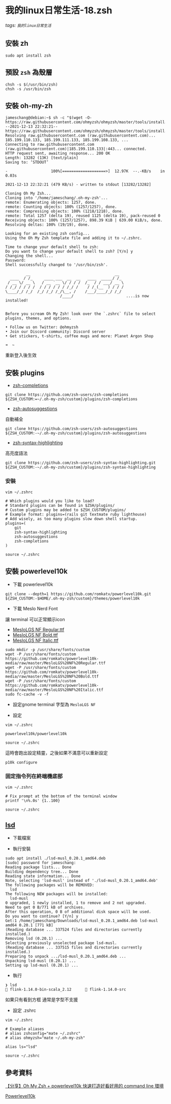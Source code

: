 # 我的linux日常生活-18.zsh

###### tags: `我的linux日常生活`

## 安裝 zh

```shell
sudo apt install zsh
```

## 預設 `zsh` 為殼層

```shell
chsh -s $(/usr/bin/zsh)
chsh -s /usr/bin/zsh
```

## 安裝 oh-my-zh

```shell
jameschang@debian:~$ sh -c "$(wget -O- https://raw.githubusercontent.com/ohmyzsh/ohmyzsh/master/tools/install.sh)"
--2021-12-13 22:32:21--  https://raw.githubusercontent.com/ohmyzsh/ohmyzsh/master/tools/install.sh
Resolving raw.githubusercontent.com (raw.githubusercontent.com)... 185.199.110.133, 185.199.111.133, 185.199.108.133, ...
Connecting to raw.githubusercontent.com (raw.githubusercontent.com)|185.199.110.133|:443... connected.
HTTP request sent, awaiting response... 200 OK
Length: 13282 (13K) [text/plain]
Saving to: ‘STDOUT’

-                   100%[===================>]  12.97K  --.-KB/s    in 0.03s   

2021-12-13 22:32:21 (479 KB/s) - written to stdout [13282/13282]

Cloning Oh My Zsh...
Cloning into '/home/jameschang/.oh-my-zsh'...
remote: Enumerating objects: 1257, done.
remote: Counting objects: 100% (1257/1257), done.
remote: Compressing objects: 100% (1218/1218), done.
remote: Total 1257 (delta 19), reused 1125 (delta 19), pack-reused 0
Receiving objects: 100% (1257/1257), 898.39 KiB | 639.00 KiB/s, done.
Resolving deltas: 100% (19/19), done.

Looking for an existing zsh config...
Using the Oh My Zsh template file and adding it to ~/.zshrc.

Time to change your default shell to zsh:
Do you want to change your default shell to zsh? [Y/n] y
Changing the shell...
Password: 
Shell successfully changed to '/usr/bin/zsh'.

         __                                     __   
  ____  / /_     ____ ___  __  __   ____  _____/ /_  
 / __ \/ __ \   / __ `__ \/ / / /  /_  / / ___/ __ \ 
/ /_/ / / / /  / / / / / / /_/ /    / /_(__  ) / / / 
\____/_/ /_/  /_/ /_/ /_/\__, /    /___/____/_/ /_/  
                        /____/                       ....is now installed!


Before you scream Oh My Zsh! look over the `.zshrc` file to select plugins, themes, and options.

• Follow us on Twitter: @ohmyzsh
• Join our Discord community: Discord server
• Get stickers, t-shirts, coffee mugs and more: Planet Argon Shop

➜  ~ 

```

重新登入後生效

## 安裝 plugins

* [zsh-completions](https://github.com/zsh-users/zsh-completions)

```shell
git clone https://github.com/zsh-users/zsh-completions ${ZSH_CUSTOM:=~/.oh-my-zsh/custom}/plugins/zsh-completions
```

* [zsh-autosuggestions](https://github.com/zsh-users/zsh-autosuggestions)

自動補全

```shell
git clone https://github.com/zsh-users/zsh-autosuggestions ${ZSH_CUSTOM:-~/.oh-my-zsh/custom}/plugins/zsh-autosuggestions
```

* [zsh-syntax-highlighting](https://github.com/zsh-users/zsh-syntax-highlighting)

高亮度語法

```shell
git clone https://github.com/zsh-users/zsh-syntax-highlighting.git ${ZSH_CUSTOM:-~/.oh-my-zsh/custom}/plugins/zsh-syntax-highlighting
```

### 安裝

```shell
vim ~/.zshrc
```

```
# Which plugins would you like to load?
# Standard plugins can be found in $ZSH/plugins/
# Custom plugins may be added to $ZSH_CUSTOM/plugins/
# Example format: plugins=(rails git textmate ruby lighthouse)
# Add wisely, as too many plugins slow down shell startup.
plugins=(
	git
	zsh-syntax-highlighting
	zsh-autosuggestions
	zsh-completions
)
```


```shell
source ~/.zshrc
```

## 安裝 powerlevel10k

* 下載 powerlevel10k

```shell
git clone --depth=1 https://github.com/romkatv/powerlevel10k.git ${ZSH_CUSTOM:-$HOME/.oh-my-zsh/custom}/themes/powerlevel10k
```

* 下載 Meslo Nerd Font 

讓 terminal 可以正常顯示icon

  * [MesloLGS NF Regular.ttf](https://github.com/romkatv/powerlevel10k-media/raw/master/MesloLGS%20NF%20Regular.ttf)
  * [MesloLGS NF Bold.ttf](https://github.com/romkatv/powerlevel10k-media/raw/master/MesloLGS%20NF%20Bold.ttf)
  * [MesloLGS NF Italic.ttf](https://github.com/romkatv/powerlevel10k-media/raw/master/MesloLGS%20NF%20Italic.ttf)

```shell
sudo mkdir -p /usr/share/fonts/custom
wget -P /usr/share/fonts/custom https://github.com/romkatv/powerlevel10k-media/raw/master/MesloLGS%20NF%20Regular.ttf
wget -P /usr/share/fonts/custom https://github.com/romkatv/powerlevel10k-media/raw/master/MesloLGS%20NF%20Bold.ttf
wget -P /usr/share/fonts/custom https://github.com/romkatv/powerlevel10k-media/raw/master/MesloLGS%20NF%20Italic.ttf
sudo fc-cache -v -f
```

* 設定gnome terminal 字型為 `MesloLGS NF`

* 設定

```shell
vim ~/.zshrc
```

```shell
powerlevel10k/powerlevel10k
```

```shell
source ~/.zshrc
```

這時會跑出設定精靈，之後如果不滿意可以重新設定

```shell
p10k configure
```

### 固定指令列在終端機底部

```shell
vim ~/.zshrc
```

```shell
# Fix prompt at the bottom of the terminal window
printf '\n%.0s' {1..100}
```

```shell
source ~/.zshrc
```

## [lsd](https://github.com/Peltoche/lsd/releases)

* 下載檔案

* 執行安裝

```shell
sudo apt install ./lsd-musl_0.20.1_amd64.deb
[sudo] password for jameschang: 
Reading package lists... Done
Building dependency tree... Done
Reading state information... Done
Note, selecting 'lsd-musl' instead of './lsd-musl_0.20.1_amd64.deb'
The following packages will be REMOVED:
  lsd
The following NEW packages will be installed:
  lsd-musl
0 upgraded, 1 newly installed, 1 to remove and 2 not upgraded.
Need to get 0 B/771 kB of archives.
After this operation, 0 B of additional disk space will be used.
Do you want to continue? [Y/n] y
Get:1 /home/jameschang/Downloads/lsd-musl_0.20.1_amd64.deb lsd-musl amd64 0.20.1 [771 kB]
(Reading database ... 337524 files and directories currently installed.)
Removing lsd (0.20.1) ...
Selecting previously unselected package lsd-musl.
(Reading database ... 337515 files and directories currently installed.)
Preparing to unpack .../lsd-musl_0.20.1_amd64.deb ...
Unpacking lsd-musl (0.20.1) ...
Setting up lsd-musl (0.20.1) ...
```

* 執行

```shell
❯ lsd
 flink-1.14.0-bin-scala_2.12       flink-1.14.0-src
```

如果只有看到方框 通常是字型不支援

* 設定 .zshrc

```shell
vim ~/.zshrc
```

```shell
# Example aliases
# alias zshconfig="mate ~/.zshrc"
# alias ohmyzsh="mate ~/.oh-my-zsh"

alias ls="lsd"
```

```shell
source ~/.zshrc
```

## 參考資料

[【分享】Oh My Zsh + powerlevel10k 快速打造好看好用的 command line 環境](https://holychung.medium.com/%E5%88%86%E4%BA%AB-oh-my-zsh-powerlevel10k-%E5%BF%AB%E9%80%9F%E6%89%93%E9%80%A0%E5%A5%BD%E7%9C%8B%E5%A5%BD%E7%94%A8%E7%9A%84-command-line-%E7%92%B0%E5%A2%83-f66846117921)

[Powerlevel10k](https://github.com/romkatv/powerlevel10k)